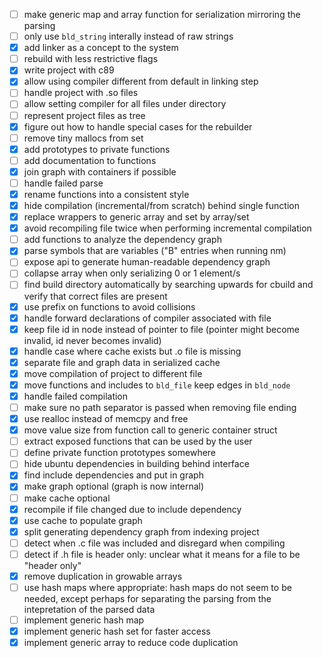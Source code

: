 - [ ] make generic map and array function for serialization mirroring the parsing
- [ ] only use `bld_string` interally instead of raw strings
- [x] add linker as a concept to the system
- [ ] rebuild with less restrictive flags
- [x] write project with c89
- [x] allow using compiler different from default in linking step
- [ ] handle project with .so files
- [ ] allow setting compiler for all files under directory
- [ ] represent project files as tree
- [x] figure out how to handle special cases for the rebuilder
- [ ] remove tiny mallocs from set
- [x] add prototypes to private functions
- [ ] add documentation to functions
- [x] join graph with containers if possible
- [ ] handle failed parse
- [x] rename functions into a consistent style
- [x] hide compilation (incremental/from scratch) behind single function
- [x] replace wrappers to generic array and set by array/set
- [x] avoid recompiling file twice when performing incremental compilation
- [ ] add functions to analyze the dependency graph
- [x] parse symbols that are variables ("B" entries when running nm)
- [ ] expose api to generate human-readable dependency graph
- [ ] collapse array when only serializing 0 or 1 element/s
- [ ] find build directory automatically by searching upwards for cbuild and verify that correct files are present
- [x] use prefix on functions to avoid collisions
- [x] handle forward declarations of compiler associated with file
- [x] keep file id in node instead of pointer to file (pointer might become invalid, id never becomes invalid)
- [x] handle case where cache exists but .o file is missing
- [x] separate file and graph data in serialized cache
- [x] move compilation of project to different file
- [x] move functions and includes to `bld_file` keep edges in `bld_node`
- [x] handle failed compilation
- [ ] make sure no path separator is passed when removing file ending
- [x] use realloc instead of memcpy and free
- [x] move value size from function call to generic container struct
- [ ] extract exposed functions that can be used by the user
- [ ] define private function prototypes somewhere
- [ ] hide ubuntu dependencies in building behind interface
- [x] find include dependencies and put in graph
- [x] make graph optional (graph is now internal)
- [ ] make cache optional
- [x] recompile if file changed due to include dependency
- [x] use cache to populate graph
- [x] split generating dependency graph from indexing project
- [ ] detect when .c file was included and disregard when compiling
- [ ] detect if .h file is header only: unclear what it means for a file to be "header only"
- [x] remove duplication in growable arrays
- [ ] use hash maps where appropriate: hash maps do not seem to be needed, except perhaps for separating the parsing from the intepretation of the parsed data
- [ ] implement generic hash map
- [x] implement generic hash set for faster access
- [x] implement generic array to reduce code duplication
